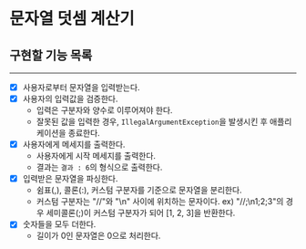 # 문자열 덧셈 계산기

## 구현할 기능 목록

---

- [x] 사용자로부터 문자열을 입력받는다.
- [x] 사용자의 입력값을 검증한다.
    - 입력은 구분자와 양수로 이루어져야 한다.
    - 잘못된 값을 입력한 경우, `IllegalArgumentException`을 발생시킨 후 애플리케이션을 종료한다.
- [x] 사용자에게 메세지를 출력한다.
    - 사용자에게 시작 메세지를 출력한다.
    - 결과는 `결과 : 6`의 형식으로 출력한다.
- [x] 입력받은 문자열을 파싱한다.
    - 쉼표(,), 콜론(:), 커스텀 구분자를 기준으로 문자열을 분리한다.
    - 커스텀 구분자는 "//"와 "\n" 사이에 위치하는 문자이다.
      ex) "//;\n1;2;3"의 경우 세미콜론(;)이 커스텀 구분자가 되어 [1, 2, 3]을 반환한다.
- [x] 숫자들을 모두 더한다.
    - 길이가 0인 문자열은 0으로 처리한다.